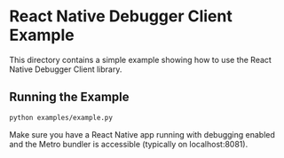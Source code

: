 # React Native Debugger Client Example

This directory contains a simple example showing how to use the React Native Debugger Client library.

## Running the Example

```bash
python examples/example.py
```

Make sure you have a React Native app running with debugging enabled and the Metro bundler is accessible (typically on localhost:8081). 